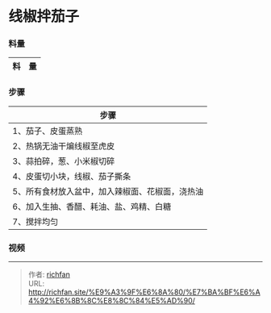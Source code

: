 # 线椒拌茄子

<!--more-->
### 料量
|料|量|
|---|---|

### 步骤

|步骤|
|---|
|1、茄子、皮蛋蒸熟|
|2、热锅无油干煸线椒至虎皮|
|3、蒜拍碎，葱、小米椒切碎|
|4、皮蛋切小块，线椒、茄子撕条|
|5、所有食材放入盆中，加入辣椒面、花椒面，浇热油|
|6、加入生抽、香醋、耗油、盐、鸡精、白糖|
|7、搅拌均匀|

### 视频

---

> 作者: [richfan](https://richfan.site/)  
> URL: http://richfan.site/%E9%A3%9F%E6%8A%80/%E7%BA%BF%E6%A4%92%E6%8B%8C%E8%8C%84%E5%AD%90/  

